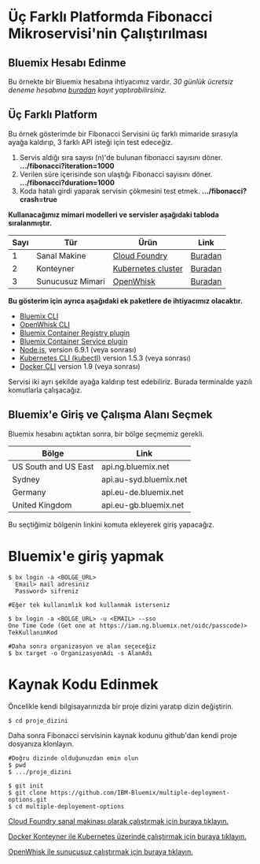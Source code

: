 # Üç Farklı Platformda Fibonacci Mikroservisi'nin Çalıştırılması

## Bluemix Hesabı Edinme

Bu örnekte bir Bluemix hesabına ihtiyacımız vardır. *30 günlük ücretsiz deneme hesabına [buradan](https://console.bluemix.net/registration/) kayıt yaptırabilirsiniz.*

## Üç Farklı Platform

Bu örnek gösterimde bir Fibonacci Servisini üç farklı mimaride sırasıyla ayağa kaldırıp, 3 farklı API isteği için test edeceğiz.

1. Servis aldığı sıra sayısı (n)'de bulunan fibonacci sayısını döner. **.../fibonacci?iteration=1000**
2. Verilen süre içerisinde son ulaştığı Fibonacci sayısını döner. **.../fibonacci?duration=1000**
3. Koda hatalı girdi yaparak servisin çökmesini test etmek. **.../fibonacci?crash=true**


**Kullanacağımız mimari modelleri ve servisler aşağıdaki tabloda sıralanmıştır.**

  Sayı  | Tür | Ürün | Link
--- | --- | --- | ---
1 | Sanal Makine | [Cloud Foundry](https://www.cloudfoundry.org/) | [Buradan](https://github.com/ceroloy/multiple-deployment-options/blob/turkce/docs/CF_OKUBENI.md)
2 | Konteyner | [Kubernetes cluster](https://kubernetes.io/) | [Buradan](https://github.com/ceroloy/multiple-deployment-options/blob/turkce/docs/KUBER_OKUBENI.md)
3 | Sunucusuz Mimari | [OpenWhisk](http://openwhisk.org/) | [Buradan](https://github.com/ceroloy/multiple-deployment-options/blob/turkce/docs/OW_OKUBENI.md)


**Bu gösterim için ayrıca aşağıdaki ek paketlere de ihtiyacımız olacaktır.**

* [Bluemix CLI](https://clis.ng.bluemix.net/ui/home.html)
* [OpenWhisk CLI](https://console.ng.bluemix.net/openwhisk/learn/cli)
* [Bluemix Container Registry plugin](https://console.ng.bluemix.net/docs/cli/plugins/registry/index.html)
* [Bluemix Container Service plugin](https://console.ng.bluemix.net/docs/containers/cs_cli_devtools.html)
* [Node.js](https://nodejs.org), version 6.9.1 (veya sonrası)
* [Kubernetes CLI (kubectl)](https://kubernetes.io/docs/tasks/kubectl/install/) version 1.5.3 (veya sonrası)
* [Docker CLI](https://docs.docker.com/engine/installation/) version 1.9 (veya sonrası)


Servisi iki ayrı şekilde ayağa kaldırıp test edebiliriz. Burada terminalde yazılı komutlarla çalışacağız.


## Bluemix'e Giriş ve Çalışma Alanı Seçmek

Bluemix hesabını açtıktan sonra, bir bölge seçmemiz gerekli.

  Bölge | Link
  --- | --- 
 US South and US East | api.ng.bluemix.net
 Sydney | api.au-syd.bluemix.net
 Germany | api.eu-de.bluemix.net
 United Kingdom | api.eu-gb.bluemix.net

Bu seçtiğimiz bölgenin linkini komuta ekleyerek giriş yapacağız.

# Bluemix'e giriş yapmak

  ```
  $ bx login -a <BOLGE_URL>
    Email> mail adresiniz
    Password> sifreniz

  #Eğer tek kullanımlık kod kullanmak isterseniz

  $ bx login -a <BOLGE_URL> -u <EMAIL> --sso
  One Time Code (Get one at https://iam.ng.bluemix.net/oidc/passcode)> TekKullanımKod

  #Daha sonra organizasyon ve alan seçeceğiz
  $ bx target -o OrganizasyonAdı -s AlanAdı

  ```

# Kaynak Kodu Edinmek

Öncelikle kendi bilgisayarınızda bir proje dizini yaratıp dizin değiştirin.

  ```
  $ cd proje_dizini
  ```

Daha sonra Fibonacci servisinin kaynak kodunu github'dan kendi proje dosyanıza klonlayın.
  

  ```
  #Doğru dizinde olduğunuzdan emin olun
  $ pwd
  $ .../proje_dizini

  $ git init
  $ git clone https://github.com/IBM-Bluemix/multiple-deployment-options.git
  $ cd multiple-deployement-options
  ```

[Cloud Foundry sanal makinası olarak çalıştırmak için buraya tıklayın.](https://github.com/ceroloy/multiple-deployment-options/blob/turkce/docs/CF_OKUBENI.md)

[Docker Konteyner ile Kubernetes üzerinde çalıştırmak için buraya tıklayın.](https://github.com/ceroloy/multiple-deployment-options/blob/turkce/docs/KUBER_OKUBENI.md)

[OpenWhisk ile sunucusuz çalıştırmak için buraya tıklayın.](https://github.com/ceroloy/multiple-deployment-options/blob/turkce/docs/OW_OKUBENI.md)